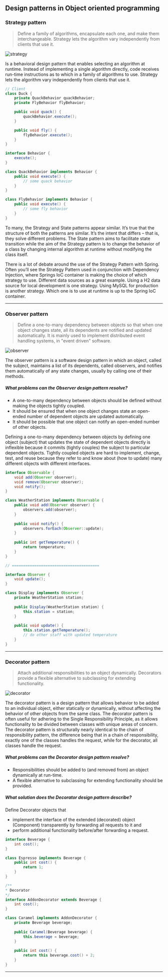 ## Design patterns in Object oriented programming

### Strategy pattern
> Define a family of algorithms, encapsulate each one, and make them interchangeable. Strategy lets the algorithm vary independently from clients that use it.

![strategy](https://github.com/rromank/interview-questions/blob/master/diagrams/stategy.png?raw=true)

Is a behavioral design pattern that enables selecting an algorithm at runtime. Instead of implementing a single algorithm directly, code receives run-time instructions as to which in a family of algorithms to use.
Strategy lets the algorithm vary independently from clients that use it.

```java
// Client
class Duck {
    private QuackBehavior quackBehavior;
    private FlyBehavior flyBehavior;

    public void quack() {
        quackBehavior.execute();
    }

    public void fly() {
        flyBehavior.execute();
    }
}

interface Behavior {
    execute();
}

class QuackBehavior implements Behavior {
    public void execute() {
        // some quack behavior
    }
}

class FlyBehavior implements Behavior {
    public void execute() {
        // some fly behavior
    }
}
```

To many, the Strategy and State patterns appear similar. It’s true that the structure of both the patterns are similar. It’s the intent that differs – that is, they solve different problems. The State pattern aims to facilitate state transition while the aim of the Strategy pattern is to change the behavior of a class by changing internal algorithm at runtime without modifying the class itself.

There is a lot of debate around the use of the Strategy Pattern with Spring. Often you’ll see the Strategy Pattern used in conjunction with Dependency Injection, where Springs IoC container is making the choice of which strategy to use. Different data sources as a great example. Using a H2 data source for local development is one strategy. Using MySQL for production is another strategy. Which one is to use at runtime is up to the Spring IoC container.

---

### Observer pattern
> Define a one-to-many dependency between objects so that when one object changes state, all its dependents are notified and updated automatically. It is mainly used to implement distributed event handling systems, in "event driven" software.

![observer](https://github.com/rromank/interview-questions/blob/master/diagrams/observer.png?raw=true)

The observer pattern is a software design pattern in which an object, called the subject, maintains a list of its dependents, called observers, and notifies them automatically of any state changes, usually by calling one of their methods.

##### What problems can the Observer design pattern resolve?
* A one-to-many dependency between objects should be defined without making the objects tightly coupled.
* It should be ensured that when one object changes state an open-ended number of dependent objects are updated automatically.
* It should be possible that one object can notify an open-ended number of other objects.   

Defining a one-to-many dependency between objects by defining one object (subject) that updates the state of dependent objects directly is inflexible because it commits (tightly couples) the subject to particular dependent objects. Tightly coupled objects are hard to implement, change, test, and reuse because they refer to and know about (how to update) many different objects with different interfaces.

```java
interface Observable {
    void add(Observer observer);
    void remove(Observer observer);
    void notify();
}

class WeatherStation implements Observable {
    public void add(Observer observer) {
        observers.add(observer);
    }
    
    public void notify() {
        observers.forEach(Observer::update);
    }
    
    public int getTemperature() {
        return temperature;
    }
}

// =======================================

interface Observer {
    void update();
}

class Display implements Observer {
    private WeatherStation station;
    
    public Display(WeatherStation station) {
        this.station = station;
    }
    
    public void update() {
        this.station.getTemperature();
        // do other staff with updated temperature
    }
}
```

---

### Decorator pattern
> Attach additional responsibilities to an object dynamically. Decorators provide a flexible alternative to subclassing for extending functionality.

![decorator](https://github.com/rromank/interview-questions/blob/master/diagrams/decorator.png?raw=true)

The decorator pattern is a design pattern that allows behavior to be added to an individual object, either statically or dynamically, without affecting the behavior of other objects from the same class. The decorator pattern is often useful for adhering to the Single Responsibility Principle, as it allows functionality to be divided between classes with unique areas of concern. The decorator pattern is structurally nearly identical to the chain of responsibility pattern, the difference being that in a chain of responsibility, exactly one of the classes handles the request, while for the decorator, all classes handle the request.

##### What problems can the Decorator design pattern resolve?
* Responsibilities should be added to (and removed from) an object dynamically at run-time.
* A flexible alternative to subclassing for extending functionality should be provided.

##### What solution does the Decorator design pattern describe?
Define Decorator objects that
* implement the interface of the extended (decorated) object (Component) transparently by forwarding all requests to it and
* perform additional functionality before/after forwarding a request.

```java
interface Beverage {
    int cost();
}

class Espresso implements Beverage {
    public int cost() {
        return 1;
    }
}

/**
* Decorator
*/
interface AddonDecorator extends Beverage {
    int cost();
}

class Caramel implements AddonDecorator {
    private Beverage beverage;
    
    public Caramel(Beverage beverage) {
        this.beverage = beverage;
    }
    
    public int cost() {
        return this beverage.cost() + 2;
    }
}
```

---
